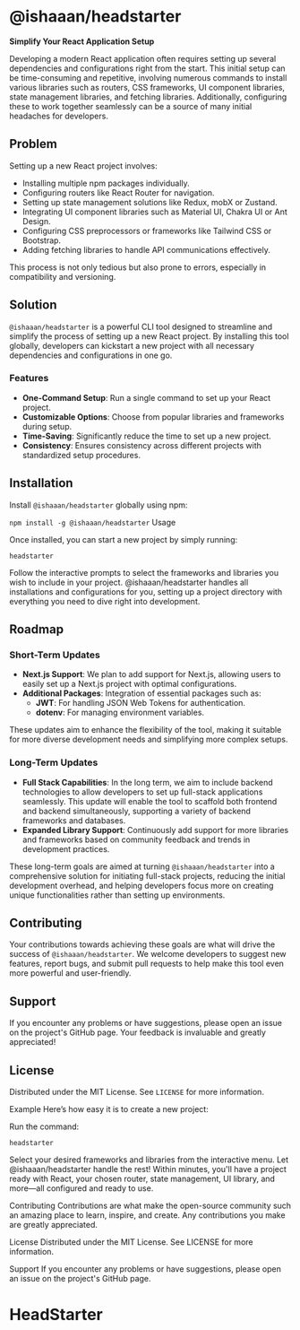 # @ishaaan/headstarter

**Simplify Your React Application Setup**

Developing a modern React application often requires setting up several dependencies and configurations right from the start. This initial setup can be time-consuming and repetitive, involving numerous commands to install various libraries such as routers, CSS frameworks, UI component libraries, state management libraries, and fetching libraries. Additionally, configuring these to work together seamlessly can be a source of many initial headaches for developers.

## Problem

Setting up a new React project involves:
- Installing multiple npm packages individually.
- Configuring routers like React Router for navigation.
- Setting up state management solutions like Redux, mobX or Zustand.
- Integrating UI component libraries such as Material UI, Chakra UI or Ant Design.
- Configuring CSS preprocessors or frameworks like Tailwind CSS or Bootstrap.
- Adding fetching libraries to handle API communications effectively.

This process is not only tedious but also prone to errors, especially in compatibility and versioning.

## Solution

`@ishaaan/headstarter` is a powerful CLI tool designed to streamline and simplify the process of setting up a new React project. By installing this tool globally, developers can kickstart a new project with all necessary dependencies and configurations in one go.

### Features
- **One-Command Setup**: Run a single command to set up your React project.
- **Customizable Options**: Choose from popular libraries and frameworks during setup.
- **Time-Saving**: Significantly reduce the time to set up a new project.
- **Consistency**: Ensures consistency across different projects with standardized setup procedures.

## Installation

Install `@ishaaan/headstarter` globally using npm:


```npm install -g @ishaaan/headstarter```
Usage

Once installed, you can start a new project by simply running:


```headstarter```


Follow the interactive prompts to select the frameworks and libraries you wish to include in your project. @ishaaan/headstarter handles all installations and configurations for you, setting up a project directory with everything you need to dive right into development.




## Roadmap

### Short-Term Updates

- **Next.js Support**: We plan to add support for Next.js, allowing users to easily set up a Next.js project with optimal configurations.
- **Additional Packages**: Integration of essential packages such as:
  - **JWT**: For handling JSON Web Tokens for authentication.
  - **dotenv**: For managing environment variables.

These updates aim to enhance the flexibility of the tool, making it suitable for more diverse development needs and simplifying more complex setups.

### Long-Term Updates

- **Full Stack Capabilities**: In the long term, we aim to include backend technologies to allow developers to set up full-stack applications seamlessly. This update will enable the tool to scaffold both frontend and backend simultaneously, supporting a variety of backend frameworks and databases.
- **Expanded Library Support**: Continuously add support for more libraries and frameworks based on community feedback and trends in development practices.

These long-term goals are aimed at turning `@ishaaan/headstarter` into a comprehensive solution for initiating full-stack projects, reducing the initial development overhead, and helping developers focus more on creating unique functionalities rather than setting up environments.

## Contributing

Your contributions towards achieving these goals are what will drive the success of `@ishaaan/headstarter`. We welcome developers to suggest new features, report bugs, and submit pull requests to help make this tool even more powerful and user-friendly.

## Support

If you encounter any problems or have suggestions, please open an issue on the project's GitHub page. Your feedback is invaluable and greatly appreciated!

## License

Distributed under the MIT License. See `LICENSE` for more information.





Example
Here’s how easy it is to create a new project:

Run the command:

```headstarter```

Select your desired frameworks and libraries from the interactive menu.
Let @ishaaan/headstarter handle the rest!
Within minutes, you'll have a project ready with React, your chosen router, state management, UI library, and more—all configured and ready to use.

Contributing
Contributions are what make the open-source community such an amazing place to learn, inspire, and create. Any contributions you make are greatly appreciated.

License
Distributed under the MIT License. See LICENSE for more information.

Support
If you encounter any problems or have suggestions, please open an issue on the project's GitHub page.





# HeadStarter

